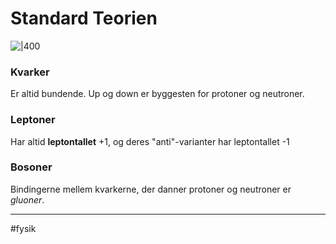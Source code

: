 # Standard Teorien
![|400](https://external-content.duckduckgo.com/iu/?u=https%3A%2F%2Ffysikleksikon.nbi.ku.dk%2Fs%2Fstandardmodellen%2FStandard_Model_of_Elementary_Particles.svg.png&f=1&nofb=1)

### Kvarker 
Er altid bundende. Up og down er byggesten for protoner og neutroner.

### Leptoner
Har altid **leptontallet** +1, og deres "anti"-varianter har leptontallet -1

### Bosoner
Bindingerne mellem kvarkerne, der danner protoner og neutroner er *gluoner*.

---
#fysik 